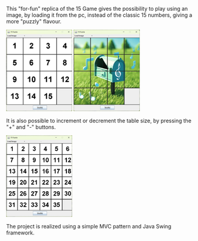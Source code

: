 This "for-fun" replica of the 15 Game gives the possibility to play using an image, by loading it from the pc, instead of the classic 15 numbers, giving a more "puzzly" flavour.

<img src="assets/basic_15.jpg" width=35%>        <img src="assets/img_15.jpg" width=35%>

It is also possible to increment or decrement the table size, by pressing the "+" and "-" buttons.

<img src="assets/basic_36.jpg" width=35%>

The project is realized using a simple MVC pattern and Java Swing framework.

